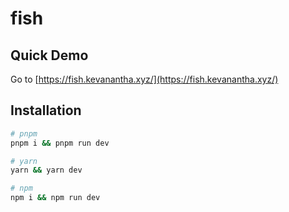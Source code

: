 # fish

## Quick Demo

Go to [https://fish.kevanantha.xyz/](https://fish.kevanantha.xyz/)

## Installation

```bash
# pnpm
pnpm i && pnpm run dev

# yarn
yarn && yarn dev

# npm
npm i && npm run dev
